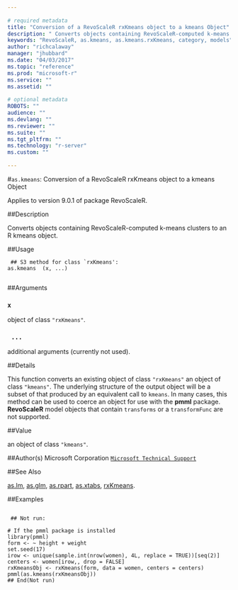 ```yaml
--- 
 
# required metadata 
title: "Conversion of a RevoScaleR rxKmeans object to a kmeans Object" 
description: " Converts objects containing RevoScaleR-computed k-means clusters to an R kmeans object. " 
keywords: "RevoScaleR, as.kmeans, as.kmeans.rxKmeans, category, models" 
author: "richcalaway" 
manager: "jhubbard" 
ms.date: "04/03/2017" 
ms.topic: "reference" 
ms.prod: "microsoft-r" 
ms.service: "" 
ms.assetid: "" 
 
# optional metadata 
ROBOTS: "" 
audience: "" 
ms.devlang: "" 
ms.reviewer: "" 
ms.suite: "" 
ms.tgt_pltfrm: "" 
ms.technology: "r-server" 
ms.custom: "" 
 
--- 
```

 
 
 
 #`as.kmeans`: Conversion of a RevoScaleR rxKmeans object to a kmeans Object

 Applies to version 9.0.1 of package RevoScaleR.
 
 ##Description
 
Converts objects containing RevoScaleR-computed k-means clusters to an R kmeans object.
 
 
 ##Usage

```   
 ## S3 method for class `rxKmeans':
as.kmeans  (x, ...)
 
```
 
 ##Arguments

   
    
 ### `x`
 object of class `"rxKmeans"`. 
  
    
 ### ` ...`
 additional arguments (currently not used). 
  
 
 
 
 ##Details
 
This function converts an existing object of class `"rxKmeans"` an object of
class `"kmeans"`.
The underlying structure of the output object will be a subset of that produced by an equivalent call to
`kmeans`. In many cases, this method can be used to coerce an object
for use with the **pmml** package. **RevoScaleR** model objects that contain
`transforms` or a `transformFunc` are not supported.
 
 
 
 ##Value
 
an object of class `"kmeans"`.
 
 
 ##Author(s)
 Microsoft Corporation [`Microsoft Technical Support`](https://go.microsoft.com/fwlink/?LinkID=698556&clcid=0x409)
 
 
 ##See Also
 
[as.lm](as.lm.md),
[as.glm](as.glm.md),
[as.rpart](as.rpart.md),
[as.xtabs](as.xtabs.md),
[rxKmeans](rxKmeans.md).
   
 
 ##Examples

 ```
   
  ## Not run:
 
# If the pmml package is installed 
library(pmml)
form <- ~ height + weight
set.seed(17)
irow <- unique(sample.int(nrow(women), 4L, replace = TRUE))[seq(2)]
centers <- women[irow,, drop = FALSE]
rxKmeansObj <- rxKmeans(form, data = women, centers = centers)
pmml(as.kmeans(rxKmeansObj))
 ## End(Not run) 
  
 
```
 
 
 
 
